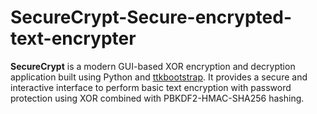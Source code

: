 # SecureCrypt-Secure-encrypted-text-encrypter
**SecureCrypt** is a modern GUI-based XOR encryption and decryption application built using Python and [ttkbootstrap](https://ttkbootstrap.readthedocs.io/). It provides a secure and interactive interface to perform basic text encryption with password protection using XOR combined with PBKDF2-HMAC-SHA256 hashing.
